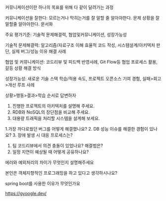 커뮤니케이션이란 하나의 목표를 위해 다 같이 달려가는 과정

커뮤니케이션을 잘한다: 모르는거나 막히는거를 잘 말할 줄 알아야한다. 문제 상황을 잘 말할줄 알아야한다. 문서화

주요 평가기준: 기술적 문제해결력, 협업및커뮤니케이션, 성장가능성

기술적 문제해결력: 알고리즘/자료구조 이해 효율적 코드 작성, 시스템설계/아키텍처 판단, 실제 버그/성능 이유 해결 사례

협업 및 커뮤니케이션: 코드리뷰 및 피드백 반영사례, Git Flow등 협업 프로세스 활용, 갈등 상황 해결 방식

성장가능성: 새로운 기술 스택 학습/적용 속도, 프로젝트 오픈소스 기여 경험, 실패>회고>개선 루프 사례

상황>행동>결과>학습 순서로 답변하자

1. 진행한 프로젝트의 아키텍처를 설명해 주세요.
2. RDB와 NoSQL의 장단점을 비교해 주세요.
3. 대용량 트래픽을 처리할 시스템을 설계해 보세요.

1.가장 까다로웠던 버그를 어떻게 해결했나요?
2. DB 성능 이슈를 해결한 경험이 있나요?
3. 장애 발생 시 대응 프로세스는?

1. 팀 코드리뷰에서 의견 충돌이 있었나요? 해결법은?
2. 일정 지연이 예상될 때 어떻게 공유하나요?

에러와 예외처리의 차이가 무엇인지 설명해주세요

본인은 객체지향적인 프로그래밍을 하고 있다고 생각하시나요?

spring boot를 사용한 이유가 무엇인가요

https://gyoogle.dev/
